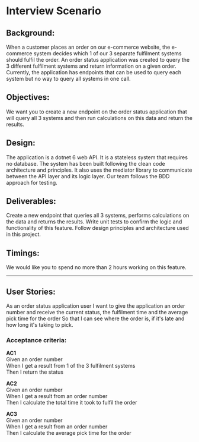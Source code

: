 # **Interview Scenario**
## **Background:**
When a customer places an order on our e-commerce website, the e-commerce system decides which 1 of our 3 separate fulfilment systems should fulfil the order. An order status application was created to query the 3 different fulfilment systems and return information on a given order. Currently, the application has endpoints that can be used to query each system but no way to query all systems in one call.
 
## Objectives:
We want you to create a new endpoint on the order status application that will query all 3 systems and then run calculations on this data and return the results.
 
## Design:
The application is a dotnet 6 web API. It is a stateless system that requires no database. The system has been built following the clean code architecture and principles. It also uses the mediator library to communicate between the API layer and its logic layer. Our team follows the BDD approach for testing.
 
## Deliverables:
Create a new endpoint that queries all 3 systems, performs calculations on the data and returns the results.
Write unit tests to confirm the logic and functionality of this feature.
Follow design principles and architecture used in this project.
 
## Timings:
We would like you to spend no more than 2 hours working on this feature.

---

## User Stories:
As an order status application user
I want to give the application an order number and receive the current status, the fulfilment time and the average pick time for the order
So that I can see where the order is, if it's late and how long it's taking to pick.
 
### Acceptance criteria:

**AC1**\
Given an order number\
When I get a result from 1 of the 3 fulfilment systems\
Then I return the status
 
**AC2**\
Given an order number\
When I get a result from an order number\
Then I calculate the total time it took to fulfil the order
 
**AC3**\
Given an order number\
When I get a result from an order number\
Then I calculate the average pick time for the order
